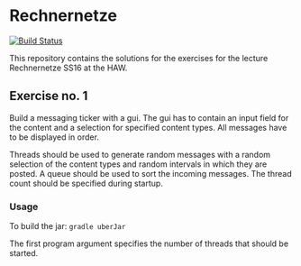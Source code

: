 # Rechnernetze

[![Build Status](https://travis-ci.org/meandor/rechnernetze.svg?branch=master)](https://travis-ci.org/meandor/rechnernetze)

This repository contains the solutions for the exercises for the lecture Rechnernetze SS16 at the HAW.

## Exercise no. 1

Build a messaging ticker with a gui. The gui has to contain an input field for the content and a selection for specified
content types. All messages have to be displayed in order.
 
Threads should be used to generate random messages with a random selection of the content types and random intervals
in which they are posted. A queue should be used to sort the incoming messages. The thread count should be specified
during startup.

### Usage

To build the jar: `gradle uberJar` 

The first program argument specifies the number of threads that should be started.